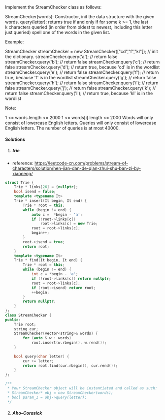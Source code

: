 Implement the StreamChecker class as follows:

StreamChecker(words): Constructor, init the data structure with the given words.
query(letter): returns true if and only if for some k >= 1, the last k characters queried (in order from oldest to newest, including this letter just queried) spell one of the words in the given list.
 

Example:

StreamChecker streamChecker = new StreamChecker(["cd","f","kl"]); // init the dictionary.
streamChecker.query('a');          // return false
streamChecker.query('b');          // return false
streamChecker.query('c');          // return false
streamChecker.query('d');          // return true, because 'cd' is in the wordlist
streamChecker.query('e');          // return false
streamChecker.query('f');          // return true, because 'f' is in the wordlist
streamChecker.query('g');          // return false
streamChecker.query('h');          // return false
streamChecker.query('i');          // return false
streamChecker.query('j');          // return false
streamChecker.query('k');          // return false
streamChecker.query('l');          // return true, because 'kl' is in the wordlist
 

Note:

1 <= words.length <= 2000
1 <= words[i].length <= 2000
Words will only consist of lowercase English letters.
Queries will only consist of lowercase English letters.
The number of queries is at most 40000.

#### Solutions

1. ##### trie

- reference: https://leetcode-cn.com/problems/stream-of-characters/solution/hen-jian-dan-de-qian-zhui-shu-ban-zi-by-xiaoneng/

```c++
struct Trie {
    Trie * links[26] = {nullptr};
    bool isend = false;
    template <typename It>
    Trie * insert(It begin, It end) {
        Trie * root = this;
        while (begin != end) {
            auto c =  *begin - 'a';
            if (!root->links[c])
                root->links[c] = new Trie;
            root = root->links[c];
            begin++;
        }
        root->isend = true;
        return root;
    }
    template <typename It>
    Trie * find(It begin, It end) {
        Trie * root = this;
        while (begin != end) {
            int c = *begin - 'a';
            if (!root->links[c]) return nullptr;
            root = root->links[c];
            if (root->isend) return root;
            ++begin;
        }
        return nullptr;
    }
};
class StreamChecker {
public: 
    Trie root;
    string cur;
    StreamChecker(vector<string>& words) {
        for (auto & w : words)
            root.insert(w.rbegin(), w.rend());
    }
    
    bool query(char letter) {
        cur += letter;
        return root.find(cur.rbegin(), cur.rend());
    }
};

/**
 * Your StreamChecker object will be instantiated and called as such:
 * StreamChecker* obj = new StreamChecker(words);
 * bool param_1 = obj->query(letter);
 */
```



2. ##### Aho–Corasick